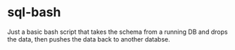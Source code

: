 # sql-bash

Just a basic bash script that takes the schema from a running DB and drops the data, then pushes the data back to another databse.
